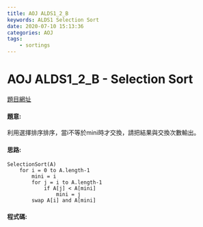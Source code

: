 ```yaml
---
title: AOJ ALDS1_2_B
keywords: ALDS1 Selection Sort
date: 2020-07-10 15:13:36
categories: AOJ
tags:
    - sortings
---
```

# AOJ ALDS1_2_B - Selection Sort
[題目網址](https://onlinejudge.u-aizu.ac.jp/courses/lesson/1/ALDS1/all/ALDS1_2_B)

#### 題意:
利用選擇排序排序，當i不等於mini時才交換，請把結果與交換次數輸出。
<!-- more -->
#### 思路:
```
SelectionSort(A)
    for i = 0 to A.length-1
        mini = i
        for j = i to A.length-1
            if A[j] < A[mini]
                mini = j
        swap A[i] and A[mini]
```

#### 程式碼:
<script src="https://gist.github.com/Daviswww/687c3ee75d3561997469a9830b92b038.js"></script>